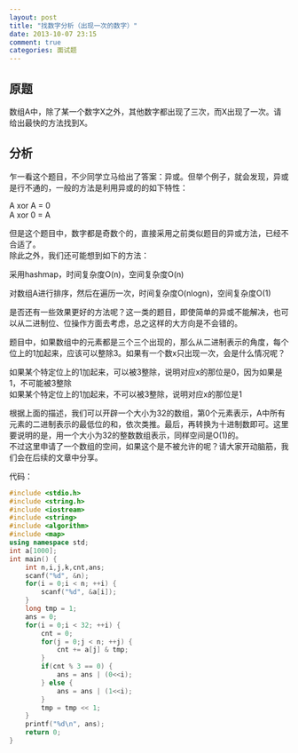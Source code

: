 ```yaml
---
layout: post
title: "找数字分析（出现一次的数字）"
date: 2013-10-07 23:15
comment: true
categories: 面试题
---
```

## 原题
数组A中，除了某一个数字X之外，其他数字都出现了三次，而X出现了一次。请给出最快的方法找到X。

<!-- more -->

## 分析
乍一看这个题目，不少同学立马给出了答案：异或。但举个例子，就会发现，异或是行不通的，一般的方法是利用异或的的如下特性：  

A xor A = 0  
A xor 0 = A

但是这个题目中，数字都是奇数个的，直接采用之前类似题目的异或方法，已经不合适了。  
除此之外，我们还可能想到如下的方法：  

采用hashmap，时间复杂度O(n)，空间复杂度O(n)  

对数组A进行排序，然后在遍历一次，时间复杂度O(nlogn)，空间复杂度O(1)  

是否还有一些效果更好的方法呢？这一类的题目，即使简单的异或不能解决，也可以从二进制位、位操作方面去考虑，总之这样的大方向是不会错的。  

题目中，如果数组中的元素都是三个三个出现的，那么从二进制表示的角度，每个位上的1加起来，应该可以整除3。如果有一个数x只出现一次，会是什么情况呢？  

如果某个特定位上的1加起来，可以被3整除，说明对应x的那位是0，因为如果是1，不可能被3整除  
如果某个特定位上的1加起来，不可以被3整除，说明对应x的那位是1  

根据上面的描述，我们可以开辟一个大小为32的数组，第0个元素表示，A中所有元素的二进制表示的最低位的和，依次类推。最后，再转换为十进制数即可。这里要说明的是，用一个大小为32的整数数组表示，同样空间是O(1)的。  
不过这里申请了一个数组的空间，如果这个是不被允许的呢？请大家开动脑筋，我们会在后续的文章中分享。  
   
代码：  
``` cpp
#include <stdio.h>
#include <string.h>
#include <iostream>
#include <string>
#include <algorithm>
#include <map>
using namespace std;
int a[1000];
int main() {
	int n,i,j,k,cnt,ans;
	scanf("%d", &n);
	for(i = 0;i < n; ++i) {
		scanf("%d", &a[i]);
	}
	long tmp = 1;
	ans = 0;
	for(i = 0;i < 32; ++i) {
		cnt = 0;
		for(j = 0;j < n; ++j) {
			cnt += a[j] & tmp;
		}
		if(cnt % 3 == 0) {
			ans = ans | (0<<i);
		} else {
			ans = ans | (1<<i);
		}
		tmp = tmp << 1;
	}
	printf("%d\n", ans);
	return 0;
}
```
